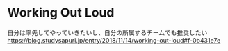 # Working Out Loud
自分は率先してやっていきたいし、自分の所属するチームでも推奨したい  
https://blog.studysapuri.jp/entry/2018/11/14/working-out-loud#f-0b431e7e